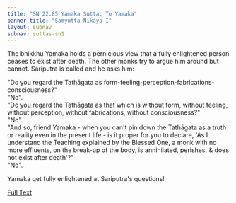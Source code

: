```yaml
---
title: "SN 22.85 Yamaka Sutta: To Yamaka"
banner-title: "Saṁyutta Nikāya I" 
layout: subnav 
subnav: suttas-sn1
---
```


The bhikkhu Yamaka holds a pernicious view that a fully enlightened person ceases to exist after death. The other monks try to argue him around but cannot. Sariputra is called and he asks him:  

"Do you regard the Tathāgata as form-feeling-perception-fabrications-consciousness?"  
"No".  
"Do you regard the Tathāgata as that which is without form, without feeling, without perception, without fabrications, without consciousness?"  
"No".  
"And so, friend Yamaka - when you can't pin down the Tathāgata as a truth or reality even in the present life - is it proper for you to declare, 'As I understand the Teaching explained by the Blessed One, a monk with no more effluents, on the break-up of the body, is annihilated, perishes, & does not exist after death'?"  
"No".  

Yamaka get fully enlightened at Sariputra's questions!


[Full Text](https://www.dhammatalks.org/suttas/SN/SN22_85.html)
